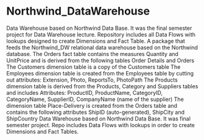 # Northwind_DataWarehouse
Data Warehouse based on Northwind Data Base. It was the final semester project for Data Warehouse lecture. Repository includes all Data Flows with lookups designed to create Dimensions and Fact Table.
A package that feeds the Northwind_DW relational data warehouse based on the Northwind database.
The Orders fact table contains the measures Quantity and UnitPrice and is derived from the following tables Order Details and Orders
The Customers dimension table is a copy of the Customers table
The Employees dimension table is created from the Employees table by cutting out attributes: Extension, Photo, ReportsTo, PhotoPath
The Products dimension table is derived from the Products, Category and Suppliers tables and includes Attributes: ProductID, ProductName, CategoryID, CategoryName, SupplierID, CompanyName (name of the supplier)
The dimension table Place-Delivery is created from the Orders table and contains the following attributes ShipID (auto-generated), ShipCity and ShipCountry
Data Warehouse based on Northwind Data Base. It was final semester project. Repo includes Data Flows with lookups in order to create Dimensions and Fact Tables.
